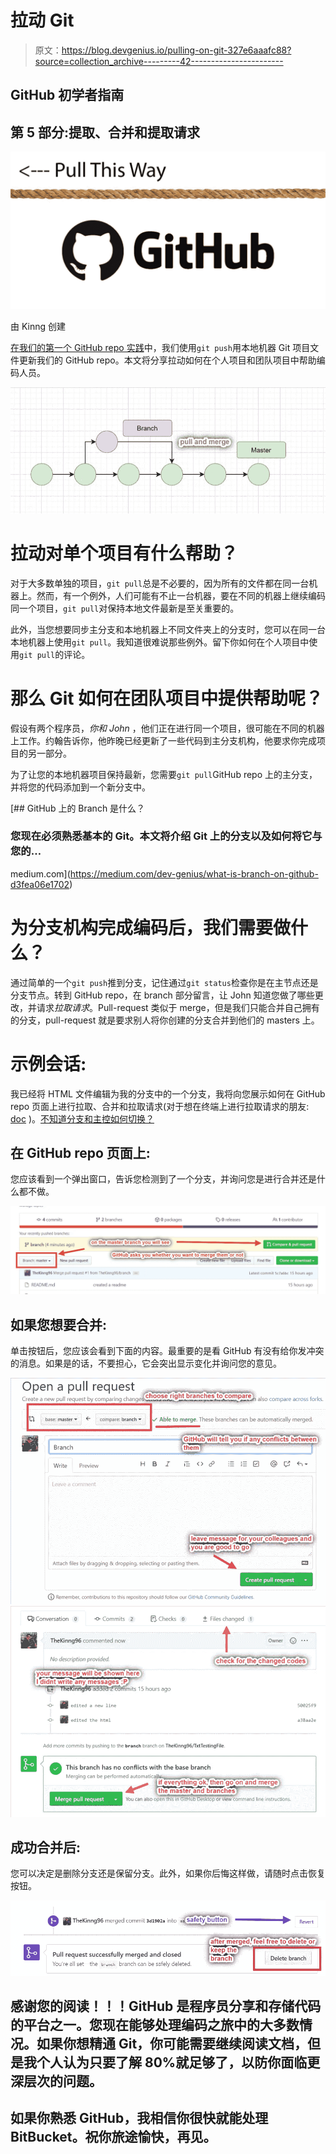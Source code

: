 # 拉动 Git

> 原文：<https://blog.devgenius.io/pulling-on-git-327e6aaafc88?source=collection_archive---------42----------------------->

## GitHub 初学者指南

## 第 5 部分:提取、合并和提取请求

![](img/fffda45cef2de3789e7fbcb28411af9f.png)

由 Kinng 创建

[在我们的第一个 GitHub repo 实践](https://medium.com/dev-genius/how-to-git-5ee5a325a8b5)中，我们使用`git push`用本地机器 Git 项目文件更新我们的 GitHub repo。本文将分享拉动如何在个人项目和团队项目中帮助编码人员。

![](img/64d97af38760796d9f04465379245407.png)

# 拉动对单个项目有什么帮助？

对于大多数单独的项目，`git pull`总是不必要的，因为所有的文件都在同一台机器上。然而，有一个例外，人们可能有不止一台机器，要在不同的机器上继续编码同一个项目，`git pull`对保持本地文件最新是至关重要的。

此外，当您想要同步主分支和本地机器上不同文件夹上的分支时，您可以在同一台本地机器上使用`git pull`。我知道很难说那些例外。留下你如何在个人项目中使用`git pull`的评论。

# 那么 Git 如何在团队项目中提供帮助呢？

假设有两个程序员，*你和 John* ，他们正在进行同一个项目，很可能在不同的机器上工作。约翰告诉你，他昨晚已经更新了一些代码到主分支机构，他要求你完成项目的另一部分。

为了让您的本地机器项目保持最新，您需要`git pull`GitHub repo 上的主分支，并将您的代码添加到一个新分支中。

[](https://medium.com/dev-genius/what-is-branch-on-github-d3fea06e1702) [## GitHub 上的 Branch 是什么？

### 您现在必须熟悉基本的 Git。本文将介绍 Git 上的分支以及如何将它与您的…

medium.com](https://medium.com/dev-genius/what-is-branch-on-github-d3fea06e1702) 

# 为分支机构完成编码后，我们需要做什么？

通过简单的一个`git push`推到分支，记住通过`git status`检查你是在主节点还是分支节点。转到 GitHub repo，在 branch 部分留言，让 John 知道您做了哪些更改，并请求*拉取请求*。Pull-request 类似于 merge，但是我们只能合并自己拥有的分支，pull-request 就是要求别人将你创建的分支合并到他们的 masters 上。

# 示例会话:

我已经将 HTML 文件编辑为我的分支中的一个分支，我将向您展示如何在 GitHub repo 页面上进行拉取、合并和拉取请求(对于想在终端上进行拉取请求的朋友: [doc](https://git-scm.com/docs/git-request-pull) )。[不知道分支和主控如何切换？](https://medium.com/dev-genius/what-is-branch-on-github-d3fea06e1702)

## 在 GitHub repo 页面上:

您应该看到一个弹出窗口，告诉您检测到了一个分支，并询问您是进行合并还是什么都不做。

![](img/75ad02c0539e19d441cd6d76cc322838.png)

## 如果您想要合并:

单击按钮后，您应该会看到下面的内容。最重要的是看 GitHub 有没有给你发冲突的消息。如果是的话，不要担心，它会突出显示变化并询问您的意见。

![](img/85f34c05bed16b46f85eaa3c7ecd5058.png)![](img/8af54283e0ab7300e16c0e91a470c269.png)

## 成功合并后:

您可以决定是删除分支还是保留分支。此外，如果你后悔这样做，请随时点击恢复按钮。

![](img/22e4b8115fcc11ca94109daf97229709.png)

## 感谢您的阅读！！！GitHub 是程序员分享和存储代码的平台之一。您现在能够处理编码之旅中的大多数情况。如果你想精通 Git，你可能需要继续阅读文档，但是我个人认为只要了解 80%就足够了，以防你面临更深层次的问题。

## 如果你熟悉 GitHub，我相信你很快就能处理 BitBucket。祝你旅途愉快，再见。